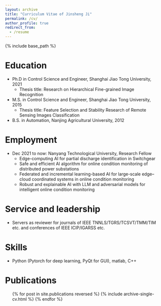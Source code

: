 ```yaml
---
layout: archive
title: "Curriculum Vitae of Jinsheng Ji"
permalink: /cv/
author_profile: true
redirect_from:
  - /resume
---
```


{% include base_path %}

Education
======
* Ph.D in Control Science and Engineer, Shanghai Jiao Tong University, 2021
  * Thesis title: Research on Hierarchical Fine-grained Image Recognition
* M.S. in Control Science and Engineer, Shanghai Jiao Tong University, 2015
  * Thesis title: Feature Selection and Stability Research of Remote Sensing Images Classification
* B.S. in Automation, Nanjing Agricultural University, 2012

Employment
======
<!--
Dec 2021 to now: Nanyang Technological University, Research Fellow (Supervisor: [Xudong Jiang](https://dr.ntu.edu.sg/cris/rp/rp00233))
-->
* Dec 2021 to now: Nanyang Technological University, Research Fellow
  * Edge-computing AI for partial discharge identification in Switchgear
  * Safe and efficient AI algorithm for online condition monitoring of distributed power substations
  * Federated and incremental learning-based AI for large-scale edge–cloud coordinated systems in online condition monitoring
  * Robust and explainable AI with LLM and adversarial models for intelligent online condition monitoring
  
<!--
Talks
======
  <ul>{% for post in site.talks reversed %}
    {% include archive-single-talk-cv.html  %}
  {% endfor %}</ul>

Teaching
======
  <ul>{% for post in site.teaching reversed %}
    {% include archive-single-cv.html %}
  {% endfor %}</ul>
-->

Service and leadership
======
* Servers as reviewer for journals of IEEE TNNLS/TGRS/TCSVT/TMM/TIM etc. and conferences of IEEE ICIP/IGARSS etc.

Skills
======
* Python (Pytorch for deep learning, PyQt for GUI), matlab, C++

Publications
======
  <ul>{% for post in site.publications reversed %}
    {% include archive-single-cv.html %}
  {% endfor %}</ul>
